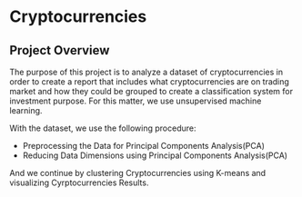 # Cryptocurrencies
## Project Overview
The purpose of this project is to analyze a dataset of cryptocurrencies in order to create a report that includes what cryptocurrencies are on trading market and how they could be grouped to create a classification system for investment purpose. For this matter, we use unsupervised machine learning.

With the dataset, we use the following procedure:
- Preprocessing the Data for Principal Components Analysis(PCA)
- Reducing Data Dimensions using Principal Components Analysis(PCA)

And we continue by clustering Cryptocurrencies using K-means and visualizing Cyrptocurrencies Results. 

